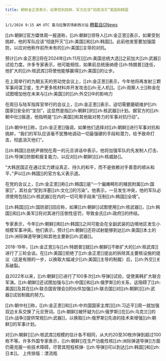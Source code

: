 ```yaml
---
title: 朝鲜金正恩表示，如果受到挑衅，军方应该“彻底消灭”美国和韩国
---
```

`1/1/2024 9:15 AM UTC 喜马拉雅农场新西兰站` [轉載自GNews](https://gnews.org/articles/2172068)

[[zh:朝鲜]]官方媒体周一报道称，[[zh:朝鲜]]领导人[[zh:金正恩]]表示，如果受到挑衅，他的军队应该“彻底歼灭”[[zh:美国]]和[[zh:韩国]]。此前他发誓要加强国防，以应对他称作前所未有的[[zh:美国]]主导的对抗。

预计[[zh:金正恩]]将在2024年[[zh:11月]][[zh:美国总统大选]]之前加大[[zh:武器]]试验力度。许多专家表示，他可能相信，如果前总统唐纳德·[[zh:特朗普]]连任，他扩大的[[zh:核武库]]将使他能够赢得[[zh:美国]]的让步。

在上周举行的为期五天的劳动党会议上，[[zh:金正恩]]表示，今年他将再发射三颗军事间谍卫星，生产更多核材料并开发攻击[[zh:无人机]]。[[zh:观察人士]]称金在试图增加他在未来与[[zh:美国]]的[[zh:外交]]中的影响力

在周日与陆军指挥官举行的会议上，[[zh:金正恩]]表示，迫切需要磨砺维护[[zh:国家]]安全的“宝剑”，这显然是指[[zh:朝鲜]]的[[zh:核武器]]计划。据官方的[[zh:朝中社]]报道，他指明是“[[zh:美国]]和其他敌对势力的军事对抗行动”。

[[zh:朝中社]]称，[[zh:金正恩]]强调，如果他们选择对[[zh:朝鲜]]进行军事对抗和挑衅，“我们的军队应该毫不犹豫地调动一切最强硬的手段和潜力，给予致命打击，彻底消灭他们”。

[[zh:韩国]]总统尹锡悦在周一的元旦讲话中表示，他将加强军队的先发制人打击、[[zh:导弹]]防御和报复能力，以应对[[zh:朝鲜]][[zh:核威胁]]。

“大韩民国正在通过实力建设真正、持久的和平，而不是依赖对手善意的顺从和平，”尹以[[zh:韩国]]的官方名义表示道。

在党的会议上，[[zh:金正恩]]称[[zh:韩国]]是“一个偏瘫畸形的殖民附属[[zh:国家]]”，其社会“受到洋基[[zh:文化]]的污染”。他表示，一旦发生冲突，他的军队必须使用包括[[zh:核武器]]在内的一切可用手段来“压制[[zh:韩国]]全境”。

[[zh:韩国]][[zh:国防部]]回应称，如果[[zh:朝鲜]]试图使用[[zh:核武器]]，[[zh:韩国]]和[[zh:美军]]将对其进行压倒性惩罚，导致金氏[[zh:政府]]的终结。

专家表示，今年[[zh:朝鲜]]和[[zh:韩国]]之间可能会在全副武装的边境地区发生小规模军事冲突。他们表示，预计[[zh:朝鲜]]还将试射能够到达[[zh:美国]]本土的[[zh:洲际弹道导弹]]和其他主要新[[zh:武器]]。

2018-19年，[[zh:金正恩]]与[[zh:特朗普]]就[[zh:朝鲜]]不断扩大的[[zh:核武库]]进行了三轮会谈。在[[zh:美国]]拒绝了[[zh:金正恩]]提出的拆除其主要核设施的提议（这是有限的一步，以换取大幅减少[[zh:美国]]主导的制裁）后，[[zh:外交]]关系破裂。

自2022年以来，[[zh:朝鲜]]已进行了100多次[[zh:导弹]]试验，促使美韩扩大联合军演。[[zh:朝鲜]]还试图加强与[[zh:中国]]和[[zh:俄罗斯]]的关系，这阻碍了[[zh:美国]]及其在[[zh:联合国安理会]]的伙伴加强[[zh:联合国]]对[[zh:朝鲜]][[zh:武器]]试验制裁的努力。

[[zh:朝中社]]称，[[zh:金正恩]]和[[zh:中共国国家主席]][[zh:习近平]]周一就加强双边关系交换了元旦贺词。[[zh:朝鲜]]被怀疑为[[zh:俄罗斯]]在[[zh:乌克兰]]的[[zh:战争]]提供常规[[zh:武器]]，以换取[[zh:俄罗斯]]先进的技术来增强[[zh:朝鲜]]的军事计划。

对[[zh:朝鲜]][[zh:核武库]]规模的估计各不相同，从大约20至30枚炸弹到超过100枚不等。许多外国专家表示，[[zh:朝鲜]]在生产功能性核[[zh:洲际弹道导弹]]方面仍需克服一些技术障碍，尽管其短程核弹\- [[zh:导弹]]可以到达[[zh:韩国]]和[[zh:日本]]。
上传排版：漂流瓶
